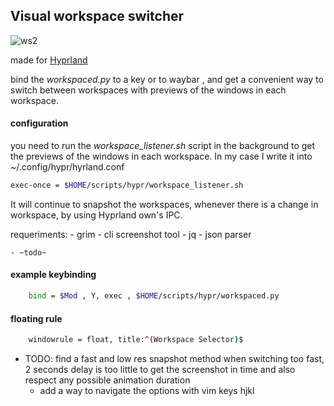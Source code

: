 ## Visual workspace switcher
![ws2](https://github.com/CarloCattano/workspacer/assets/17380530/5d28bcfc-3270-46b2-8372-33d504880855)


made for [Hyprland](https://hyprland.org)

bind the _workspaced.py_ to a key or to waybar , and get a convenient way to switch between workspaces
with previews of the windows in each workspace.

#### configuration

you need to run the _workspace_listener.sh_ script in the background to get the previews of the windows in each workspace.
In my case I write it into ~/.config/hypr/hyrland.conf

```bash
exec-once = $HOME/scripts/hypr/workspace_listener.sh
```
It will continue to snapshot the workspaces, whenever there is a change in workspace, by using Hyprland own's IPC.

requeriments:
    - grim - cli screenshot tool
    - jq - json parser

    - ~todo~

#### example keybinding

```bash
    bind = $Mod , Y, exec , $HOME/scripts/hypr/workspaced.py
```

#### floating rule
```bash
    windowrule = float, title:^(Workspace Selector)$
```

- TODO: 
    find a fast and low res snapshot method
    when switching too fast, 2 seconds delay is too little to get the screenshot in time
    and also respect any possible animation duration
    - add a way to navigate the options with vim keys hjkl
